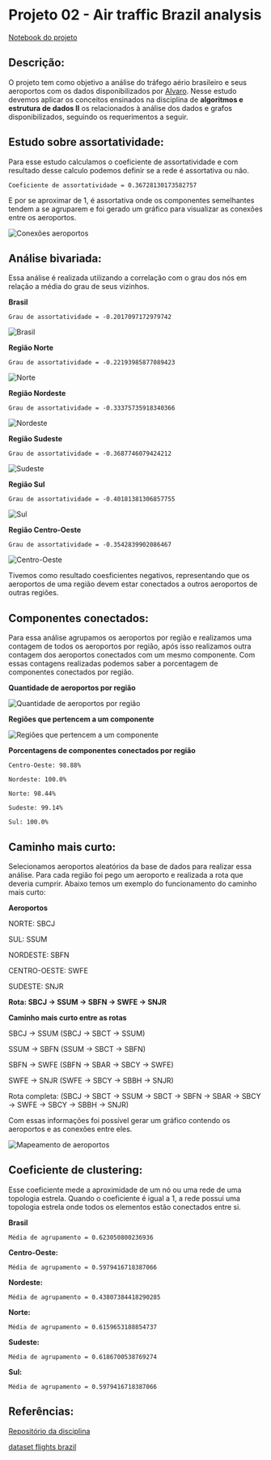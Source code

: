 # **Projeto 02 - Air traffic Brazil analysis**

[Notebook do projeto](https://github.com/SidneyJunior01234/DCA0209---ALGORITMOS-E-ESTRUTURAS-DE-DADOS-II---T01/blob/main/Air%20traffic%20Brazil%20analysis/Projeto%202%20AED2.ipynb)

## **Descrição:**
O projeto tem como objetivo a análise do tráfego aério brasileiro e seus aeroportos com os dados disponibilizados por [Alvaro](https://github.com/alvarofpp/dataset-flights-brazil). Nesse estudo devemos aplicar os conceitos ensinados na disciplina de **algoritmos e estrutura de dados II** os relacionados à análise dos dados e grafos disponibilizados, seguindo os requerimentos a seguir.

## **Estudo sobre assortatividade:**
Para esse estudo calculamos o coeficiente de assortatividade e com resultado desse calculo podemos definir se a rede é assortativa ou não.

`Coeficiente de assortatividade = 0.36728130173582757`

E por se aproximar de 1, é assortativa onde os componentes semelhantes tendem a se agruparem e foi gerado um gráfico para visualizar as conexões entre os aeroportos.

![Conexões aeroportos](https://github.com/SidneyJunior01234/DCA0209---ALGORITMOS-E-ESTRUTURAS-DE-DADOS-II---T01/blob/main/Air%20traffic%20Brazil%20analysis/imagens/plot01.png)

## **Análise bivariada:**
Essa análise é realizada utilizando a correlação com o grau dos nós em relação a média do grau de seus vizinhos.

**Brasil**

`Grau de assortatividade = -0.2017097172979742`

![Brasil](https://github.com/SidneyJunior01234/DCA0209---ALGORITMOS-E-ESTRUTURAS-DE-DADOS-II---T01/blob/main/Air%20traffic%20Brazil%20analysis/imagens/plotbrasil.png)

**Região Norte**

`Grau de assortatividade = -0.22193985877089423`

![Norte](https://github.com/SidneyJunior01234/DCA0209---ALGORITMOS-E-ESTRUTURAS-DE-DADOS-II---T01/blob/main/Air%20traffic%20Brazil%20analysis/imagens/plotnorte.png)

**Região Nordeste**

`Grau de assortatividade = -0.33375735918340366`

![Nordeste](https://github.com/SidneyJunior01234/DCA0209---ALGORITMOS-E-ESTRUTURAS-DE-DADOS-II---T01/blob/main/Air%20traffic%20Brazil%20analysis/imagens/plotnordeste.png)

**Região Sudeste**

`Grau de assortatividade = -0.3687746079424212`

![Sudeste](https://github.com/SidneyJunior01234/DCA0209---ALGORITMOS-E-ESTRUTURAS-DE-DADOS-II---T01/blob/main/Air%20traffic%20Brazil%20analysis/imagens/plotsudeste.png)

**Região Sul**

`Grau de assortatividade = -0.40181381306857755`

![Sul](https://github.com/SidneyJunior01234/DCA0209---ALGORITMOS-E-ESTRUTURAS-DE-DADOS-II---T01/blob/main/Air%20traffic%20Brazil%20analysis/imagens/plotsul.png)

**Região Centro-Oeste**

`Grau de assortatividade = -0.3542839902086467`

![Centro-Oeste](https://github.com/SidneyJunior01234/DCA0209---ALGORITMOS-E-ESTRUTURAS-DE-DADOS-II---T01/blob/main/Air%20traffic%20Brazil%20analysis/imagens/plotcentro.png)

Tivemos como resultado coesficientes negativos, representando que os aeroportos de uma região devem estar conectados a outros aeroportos de outras regiões.

## **Componentes conectados:**
Para essa análise agrupamos os aeroportos por região e realizamos uma contagem de todos os aeroportos por 
região, após isso realizamos outra contagem dos aeroportos conectados com um mesmo componente. Com essas contagens realizadas podemos
saber a porcentagem de componentes conectados por região.

**Quantidade de aeroportos por região**

![Quantidade de aeroportos por região](https://github.com/SidneyJunior01234/DCA0209---ALGORITMOS-E-ESTRUTURAS-DE-DADOS-II---T01/blob/main/Air%20traffic%20Brazil%20analysis/imagens/contagem01.png)

**Regiões que pertencem a um componente**

![Regiões que pertencem a um componente](https://github.com/SidneyJunior01234/DCA0209---ALGORITMOS-E-ESTRUTURAS-DE-DADOS-II---T01/blob/main/Air%20traffic%20Brazil%20analysis/imagens/contagem02.png)

**Porcentagens de componentes conectados por região**

`Centro-Oeste: 98.88%`

`Nordeste: 100.0%`

`Norte: 98.44%`

`Sudeste: 99.14%`

`Sul: 100.0%`

## **Caminho mais curto:**

Selecionamos aeroportos aleatórios da base de dados para realizar essa análise. Para cada região foi pego um aeroporto e realizada a rota que deveria cumprir. Abaixo temos 
um exemplo do funcionamento do caminho mais curto:

**Aeroportos**

NORTE: SBCJ

SUL: SSUM

NORDESTE: SBFN

CENTRO-OESTE: SWFE

SUDESTE: SNJR

**Rota: SBCJ -> SSUM -> SBFN -> SWFE -> SNJR**

**Caminho mais curto entre as rotas**

SBCJ -> SSUM (SBCJ -> SBCT -> SSUM)

SSUM -> SBFN (SSUM -> SBCT -> SBFN)

SBFN -> SWFE (SBFN -> SBAR -> SBCY -> SWFE)

SWFE -> SNJR (SWFE -> SBCY -> SBBH -> SNJR)

Rota completa: (SBCJ -> SBCT -> SSUM -> SBCT -> SBFN -> SBAR -> SBCY -> SWFE -> SBCY -> SBBH -> SNJR)

Com essas informações foi possível gerar um gráfico contendo os aeroportos e as conexões entre eles.

![Mapeamento de aeroportos](https://github.com/SidneyJunior01234/DCA0209---ALGORITMOS-E-ESTRUTURAS-DE-DADOS-II---T01/blob/main/Air%20traffic%20Brazil%20analysis/imagens/rota.png)

## **Coeficiente de clustering:**

Esse coeficiente mede a aproximidade de um nó ou uma rede de uma topologia estrela. Quando o coeficiente é igual a 1, a rede possui uma
topologia estrela onde todos os elementos estão conectados entre si.

**Brasil**

`Média de agrupamento = 0.623050800236936`

**Centro-Oeste:**

`Média de agrupamento = 0.5979416718387066`

**Nordeste:**

`Média de agrupamento = 0.43807384418290285`

**Norte:**

`Média de agrupamento = 0.6159653188854737`

**Sudeste:**

`Média de agrupamento = 0.6186700538769274`

**Sul:**

`Média de agrupamento = 0.5979416718387066`

## **Referências:**
[Repositório da disciplina](https://github.com/ivanovitchm/datastructure)

[dataset flights brazil](https://github.com/alvarofpp/dataset-flights-brazil)
